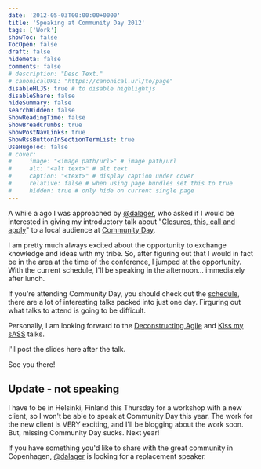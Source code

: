 ```yaml
---
date: '2012-05-03T00:00:00+0000'
title: 'Speaking at Community Day 2012'
tags: ['Work']
showToc: false
TocOpen: false
draft: false
hidemeta: false
comments: false
# description: "Desc Text."
# canonicalURL: "https://canonical.url/to/page"
disableHLJS: true # to disable highlightjs
disableShare: false
hideSummary: false
searchHidden: false
ShowReadingTime: false
ShowBreadCrumbs: true
ShowPostNavLinks: true
ShowRssButtonInSectionTermList: true
UseHugoToc: false
# cover:
#     image: "<image path/url>" # image path/url
#     alt: "<alt text>" # alt text
#     caption: "<text>" # display caption under cover
#     relative: false # when using page bundles set this to true
#     hidden: true # only hide on current single page
---
```


A while a ago I was approached by [@dalager](http://twitter.com/#!/dalager), who asked if I would be interested in giving my introductory talk about "[Closures, this, call and apply](http://communityday2012.c1preprod01.composite.net/Program/Javascript-Closures)" to a local audience at [Community Day](http://communityday2012.c1preprod01.composite.net/Program).

I am pretty much always excited about the opportunity to exchange knowledge and ideas with my tribe. So, after figuring out that I would in fact be in the area at the time of the conference, I jumped at the opportunity. With the current schedule, I'll be speaking in the afternoon... immediately after lunch.

If you're attending Community Day, you should check out the [schedule](http://communityday2012.c1preprod01.composite.net/Program), there are a lot of interesting talks packed into just one day. Firguring out what talks to attend is going to be difficult.

Personally, I am looking forward to the [Deconstructing Agile](http://communityday2012.c1preprod01.composite.net/Program/Deconstructing-Agile) and [Kiss my sASS](http://communityday2012.c1preprod01.composite.net/Program/Kiss-My-sASS) talks.

I'll post the slides here after the talk.

See you there!

## Update - not speaking

I have to be in Helsinki, Finland this Thursday for a workshop with a new client, so I won't be able to speak at Community Day this year. The work for the new client is VERY exciting, and I'll be blogging about the work soon. But, missing Community Day sucks. Next year!

If you have something you'd like to share with the great community in Copenhagen, [@dalager](http://twitter.com/#!/dalager) is looking for a replacement speaker.
